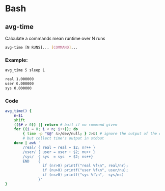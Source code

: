 # Bash

## avg-time

Calculate a commands mean runtime over N runs
       
```bash
avg-time [N RUNS]... [COMMAND]...
```

### Example:

```bash
avg_time 5 sleep 1

real 1.000000
user 0.000000
sys 0.000000
```

### Code
	
```bash
avg_time() {
	n=$1
	shift
	(($# > 0)) || return # bail if no command given
	for ((i = 0; i < n; i++)); do
		{ time -p "$@" &>/dev/null; } 2>&1 # ignore the output of the command
		# but collect time's output in stdout
	done | awk '
        /real/ { real = real + $2; nr++ }
        /user/ { user = user + $2; nu++ }
        /sys/  { sys  = sys  + $2; ns++}
        END    {
                 if (nr>0) printf("real %f\n", real/nr);
                 if (nu>0) printf("user %f\n", user/nu);
                 if (ns>0) printf("sys %f\n",  sys/ns)
               }'
}
```
